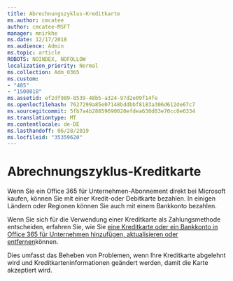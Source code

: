 ```yaml
---
title: Abrechnungszyklus-Kreditkarte
ms.author: cmcatee
author: cmcatee-MSFT
manager: mnirkhe
ms.date: 12/17/2018
ms.audience: Admin
ms.topic: article
ROBOTS: NOINDEX, NOFOLLOW
localization_priority: Normal
ms.collection: Adm_O365
ms.custom:
- "485"
- "1500018"
ms.assetid: ef2df989-8539-48b5-a324-97d2e09f14fe
ms.openlocfilehash: 7627299a85e07148bddbbf8183a306d612de67c7
ms.sourcegitcommit: 5fb7a4b28859690020efdea630d03e70cc0e6334
ms.translationtype: MT
ms.contentlocale: de-DE
ms.lasthandoff: 06/28/2019
ms.locfileid: "35359620"
---
```

# <a name="billing-cycle-credit-card"></a>Abrechnungszyklus-Kreditkarte

Wenn Sie ein Office 365 für Unternehmen-Abonnement direkt bei Microsoft kaufen, können Sie mit einer Kredit-oder Debitkarte bezahlen. In einigen Ländern oder Regionen können Sie auch mit einem Bankkonto bezahlen.
  
Wenn Sie sich für die Verwendung einer Kreditkarte als Zahlungsmethode entscheiden, erfahren Sie, wie Sie [eine Kreditkarte oder ein Bankkonto in Office 365 für Unternehmen hinzufügen, aktualisieren oder entfernen](https://support.office.com/article/30ba9c83-50d8-4020-90ed-830a5b8c8724?wt.mc_id=billing_cycle_AI)können.
  
Dies umfasst das Beheben von Problemen, wenn Ihre Kreditkarte abgelehnt wird und Kreditkarteninformationen geändert werden, damit die Karte akzeptiert wird.
  
